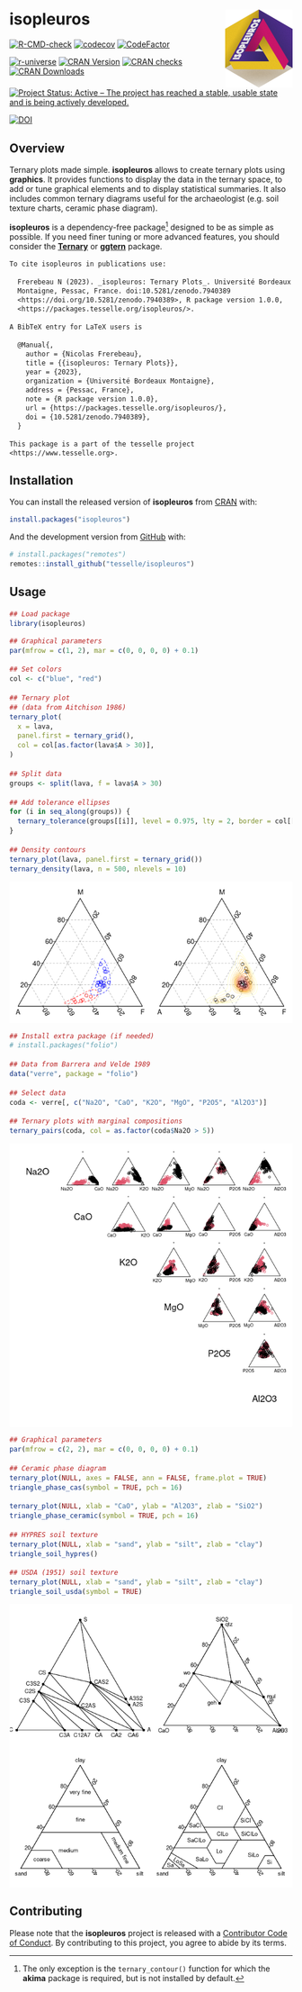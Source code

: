 
<!-- README.md is generated from README.Rmd. Please edit that file -->

# isopleuros <img width=120px src="man/figures/logo.png" align="right" />

<!-- badges: start -->

[![R-CMD-check](https://github.com/tesselle/isopleuros/workflows/R-CMD-check/badge.svg)](https://github.com/tesselle/isopleuros/actions)
[![codecov](https://codecov.io/gh/tesselle/isopleuros/branch/main/graph/badge.svg?token=QnnAqgIIUp)](https://app.codecov.io/gh/tesselle/isopleuros)
[![CodeFactor](https://www.codefactor.io/repository/github/tesselle/isopleuros/badge/main)](https://www.codefactor.io/repository/github/tesselle/isopleuros/overview/main)

<a href="https://tesselle.r-universe.dev/isopleuros"
class="pkgdown-devel"><img
src="https://tesselle.r-universe.dev/badges/isopleuros"
alt="r-universe" /></a>
<a href="https://cran.r-project.org/package=isopleuros"
class="pkgdown-release"><img
src="http://www.r-pkg.org/badges/version/isopleuros"
alt="CRAN Version" /></a> <a
href="https://cran.r-project.org/web/checks/check_results_isopleuros.html"
class="pkgdown-release"><img
src="https://badges.cranchecks.info/worst/isopleuros.svg"
alt="CRAN checks" /></a>
<a href="https://cran.r-project.org/package=isopleuros"
class="pkgdown-release"><img
src="http://cranlogs.r-pkg.org/badges/isopleuros"
alt="CRAN Downloads" /></a>

[![Project Status: Active – The project has reached a stable, usable
state and is being actively
developed.](https://www.repostatus.org/badges/latest/active.svg)](https://www.repostatus.org/#active)

[![DOI](https://zenodo.org/badge/DOI/10.5281/zenodo.7940389.svg)](https://doi.org/10.5281/zenodo.7940389)
<!-- badges: end -->

## Overview

Ternary plots made simple. **isopleuros** allows to create ternary plots
using **graphics**. It provides functions to display the data in the
ternary space, to add or tune graphical elements and to display
statistical summaries. It also includes common ternary diagrams useful
for the archaeologist (e.g. soil texture charts, ceramic phase diagram).

**isopleuros** is a dependency-free package[^1] designed to be as simple
as possible. If you need finer tuning or more advanced features, you
should consider the [**Ternary**](https://ms609.github.io/Ternary/) or
[**ggtern**](http://www.ggtern.com/) package.

    To cite isopleuros in publications use:

      Frerebeau N (2023). _isopleuros: Ternary Plots_. Université Bordeaux
      Montaigne, Pessac, France. doi:10.5281/zenodo.7940389
      <https://doi.org/10.5281/zenodo.7940389>, R package version 1.0.0, 
      <https://packages.tesselle.org/isopleuros/>.

    A BibTeX entry for LaTeX users is

      @Manual{,
        author = {Nicolas Frerebeau},
        title = {{isopleuros: Ternary Plots}},
        year = {2023},
        organization = {Université Bordeaux Montaigne},
        address = {Pessac, France},
        note = {R package version 1.0.0},
        url = {https://packages.tesselle.org/isopleuros/},
        doi = {10.5281/zenodo.7940389},
      }

    This package is a part of the tesselle project
    <https://www.tesselle.org>.

## Installation

You can install the released version of **isopleuros** from
[CRAN](https://CRAN.R-project.org) with:

``` r
install.packages("isopleuros")
```

And the development version from [GitHub](https://github.com/) with:

``` r
# install.packages("remotes")
remotes::install_github("tesselle/isopleuros")
```

## Usage

``` r
## Load package
library(isopleuros)
```

``` r
## Graphical parameters
par(mfrow = c(1, 2), mar = c(0, 0, 0, 0) + 0.1)

## Set colors
col <- c("blue", "red")

## Ternary plot
## (data from Aitchison 1986)
ternary_plot(
  x = lava, 
  panel.first = ternary_grid(),
  col = col[as.factor(lava$A > 30)],
)

## Split data
groups <- split(lava, f = lava$A > 30)

## Add tolerance ellipses
for (i in seq_along(groups)) {
  ternary_tolerance(groups[[i]], level = 0.975, lty = 2, border = col[[i]])
}

## Density contours
ternary_plot(lava, panel.first = ternary_grid())
ternary_density(lava, n = 500, nlevels = 10)
```

<img src="man/figures/README-ternary-1.png" style="display: block; margin: auto;" />

``` r
## Install extra package (if needed)
# install.packages("folio")

## Data from Barrera and Velde 1989
data("verre", package = "folio")

## Select data
coda <- verre[, c("Na2O", "CaO", "K2O", "MgO", "P2O5", "Al2O3")]

## Ternary plots with marginal compositions
ternary_pairs(coda, col = as.factor(coda$Na2O > 5))
```

<img src="man/figures/README-pairs-1.png" style="display: block; margin: auto;" />

``` r
## Graphical parameters
par(mfrow = c(2, 2), mar = c(0, 0, 0, 0) + 0.1)

## Ceramic phase diagram
ternary_plot(NULL, axes = FALSE, ann = FALSE, frame.plot = TRUE)
triangle_phase_cas(symbol = TRUE, pch = 16)

ternary_plot(NULL, xlab = "CaO", ylab = "Al2O3", zlab = "SiO2")
triangle_phase_ceramic(symbol = TRUE, pch = 16)

## HYPRES soil texture
ternary_plot(NULL, xlab = "sand", ylab = "silt", zlab = "clay")
triangle_soil_hypres()

## USDA (1951) soil texture
ternary_plot(NULL, xlab = "sand", ylab = "silt", zlab = "clay")
triangle_soil_usda(symbol = TRUE)
```

<img src="man/figures/README-charts-1.png" style="display: block; margin: auto;" />

## Contributing

Please note that the **isopleuros** project is released with a
[Contributor Code of Conduct](https://www.tesselle.org/conduct.html). By
contributing to this project, you agree to abide by its terms.

[^1]: The only exception is the `ternary_contour()` function for which
    the **akima** package is required, but is not installed by default.
